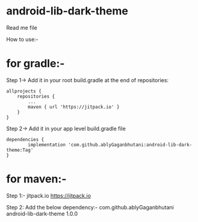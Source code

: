 # android-lib-dark-theme
Read me file

How to use:-

# for gradle:-

Step 1-> Add it in your root build.gradle at the end of repositories:

	allprojects {
		repositories {
			...
			maven { url 'https://jitpack.io' }
		}
	}
	
Step 2-> Add it in your app level build.gradle file

	dependencies {
	        implementation 'com.github.ablyGaganbhutani:android-lib-dark-theme:Tag'
	}

# for maven:-

Step 1:-
	<repositories>
		<repository>
		    <id>jitpack.io</id>
		    <url>https://jitpack.io</url>
		</repository>
	</repositories>

Step 2: Add the below dependency:-
	<dependency>
	    <groupId>com.github.ablyGaganbhutani</groupId>
	    <artifactId>android-lib-dark-theme</artifactId>
	    <version>1.0.0</version>
	</dependency>
